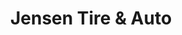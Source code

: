 ---
title: "Jensen Tire & Auto"
url: /omaha/jensen-tire-and-auto-monroe-street/
shop: car repair
---